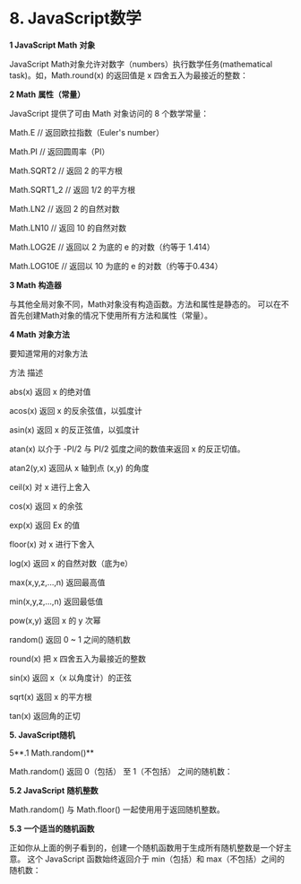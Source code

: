 # 8. JavaScript数学

**1 JavaScript Math** **对象**

JavaScript Math对象允许对数字（numbers）执行数学任务\(mathematical task\)。如，Math.round\(x\) 的返回值是 x 四舍五入为最接近的整数：

**2 Math** **属性（常量）**

JavaScript 提供了可由 Math 对象访问的 8 个数学常量：

Math.E                                   // 返回欧拉指数（Euler's number）

Math.PI                                  // 返回圆周率（PI）

Math.SQRT2                         // 返回 2 的平方根

Math.SQRT1\_2                    // 返回 1/2 的平方根

Math.LN2                              // 返回 2 的自然对数

Math.LN10                            // 返回 10 的自然对数

Math.LOG2E                        // 返回以 2 为底的 e 的对数（约等于 1.414）

Math.LOG10E     // 返回以 10 为底的 e 的对数（约等于0.434）

**3 Math** **构造器**

与其他全局对象不同，Math对象没有构造函数。方法和属性是静态的。  可以在不首先创建Math对象的情况下使用所有方法和属性（常量）。

**4 Math** **对象方法**

要知道常用的对象方法

方法                                      描述

abs\(x\)                                     返回 x 的绝对值

acos\(x\)                                   返回 x 的反余弦值，以弧度计

asin\(x\)                                    返回 x 的反正弦值，以弧度计

atan\(x\)                                   以介于 -PI/2 与 PI/2 弧度之间的数值来返回 x 的反正切值。

atan2\(y,x\)                              返回从 x 轴到点 \(x,y\) 的角度

ceil\(x\)                                     对 x 进行上舍入

cos\(x\)                                     返回 x 的余弦

exp\(x\)                                     返回 Ex 的值

floor\(x\)                                   对 x 进行下舍入

log\(x\)                                      返回 x 的自然对数（底为e）

max\(x,y,z,...,n\)                      返回最高值

min\(x,y,z,...,n\)                       返回最低值

pow\(x,y\)                 返回 x 的 y 次幂

random\(\)                               返回 0 ~ 1 之间的随机数

round\(x\)                 把 x 四舍五入为最接近的整数

sin\(x\)                                      返回 x（x 以角度计）的正弦

sqrt\(x\)                                     返回 x 的平方根

tan\(x\)                                      返回角的正切

**5. JavaScript随机**

5**.1 Math.random\(\)**

Math.random\(\) 返回 0（包括） 至 1（不包括） 之间的随机数：

**5.2 JavaScript** **随机整数**

Math.random\(\) 与 Math.floor\(\) 一起使用用于返回随机整数。

**5.3** **一个适当的随机函数**

正如你从上面的例子看到的，创建一个随机函数用于生成所有随机整数是一个好主意。  这个 JavaScript 函数始终返回介于 min（包括）和 max（不包括）之间的随机数：

